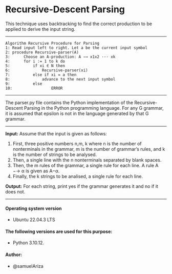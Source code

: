 # Recursive-Descent Parsing

This technique uses backtracking to find the correct production to be applied to derive the
input string.

------------



	Algorithm Recursive Procedure for Parsing
    1: Read input left to right. Let a be the current input symbol
    2: procedure Recursive-parser(A)
    3:  	Choose an A-production: A −→ x1x2 ··· xk
    4: 		for i := 1 to k do
    5: 			if xi ∈ N then
    6: 				Recursive-parser(xi)
    7: 			else if xi = a then
    8: 				advance to the next input symbol
    9: 			else
    10: 				ERROR


------------



The parser.py file contains the Python implementation of the Recursive-Descent Parsing in the Python programming language. For any G grammar, it is assumed that epsilon is not in the language generated by that G grammar.

------------
**Input:** Assume that the input is given as follows:
1. First, three positive numbers n,m, k where n is the number of nonterminals in the
grammar, m is the number of grammar’s rules, and k is the number of strings to be
analysed.
2. Then, a single line with the n nonterminals separated by blank spaces.
3. Then, the m rules of the grammar, a single rule for each line. A rule A −→ α is given as
A−α.
4. Finally, the k strings to be analised, a single rule for each line.

**Output:** For each string, print yes if the grammar generates it and no if it does not.

------------

#### Operating system version
-  Ubuntu 22.04.3 LTS

#### The following versions are used for this purpose:
- Python 3.10.12.

#### Author:
- @samuelAriza

